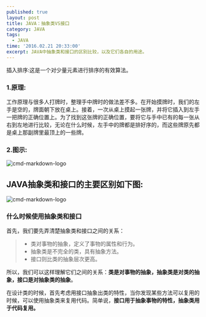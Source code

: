 ```yaml
---
published: true
layout: post
title: JAVA：抽象类VS接口
category: JAVA
tags:
  - JAVA
time: '2016.02.21 20:33:00'
excerpt: JAVA中抽象类和接口的区别比较，以及它们各自的用途。
---
```


插入排序:这是一个对少量元素进行排序的有效算法。

<!--more-->
### 1.原理:
工作原理与很多人打牌时，整理手中牌时的做法差不多。在开始摸牌时，我们的左手是空的，牌面朝下放在桌上。接着，一次从桌上摸起一张牌，并将它插入到左手一把牌的正确位置上。为了找到这张牌的正确位置，要将它与手中已有的每一张从右到左地进行比较，无论在什么时候，左手中的牌都是排好序的，而这些牌原先都是桌上那副牌里最顶上的一些牌。

### 2.图示:
![cmd-markdown-logo](http://lokiworks.github.io/img/20160724_InsertSort.JPG)

## JAVA抽象类和接口的主要区别如下图:

![cmd-markdown-logo](http://sunxiaobiu.github.io/img/20160221P1.jpg)

### 什么时候使用抽象类和接口
首先，我们要先弄清楚抽象类和接口之间的关系：
> * 类对事物的抽象，定义了事物的属性和行为。
> * 抽象类是不完全的类，具有抽象方法。
> * 接口则比类的抽象层次更高。

所以，我们可以这样理解它们之间的关系：**类是对事物的抽象，抽象类是对类的抽象，接口是对抽象类的抽象**。

在设计类的时候，首先考虑用接口抽象出类的特性，当你发现某些方法可以复用的时候，可以使用抽象类来复用代码。简单说，**接口用于抽象事物的特性，抽象类用于代码复用。**
